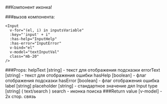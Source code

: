 ##Компонент иконка!

###вызов компонента:
```vue
<Input
  v-for="(el, i) in inputsVariable"
  :key="'input' + i"
  :has-help="InputHelp"
  :has-error="InputError"
  v-bind="el"
  v-model="textInputVal"
  class="mb-20"
/>
```
###Props:
    helpText    [string]  - текст для отображения подсказки 
    errorText   [string]  - текст для отображения ошибки
    hasHelp     [boolean] - флаг отображения подсказки
    hasError    [boolean] - флаг отображения ошибка
    label       [string]
    placeholder [string]  - стандартное значение дял Input
    type        [string]  ( text/search ) search - иконка поиска
###Return
    value [v-model] - 2х стор. связь
    